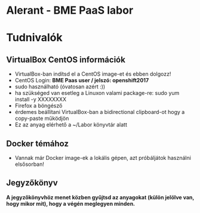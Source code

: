 # Alerant - BME PaaS labor 
# Tudnivalók

## VirtualBox CentOS információk
- VirtualBox-ban indítsd el a CentOS image-et és ebben dolgozz!
- CentOS Login: **BME Paas user / jelszó: openshift2017**
- sudo használható (óvatosan azért :))
- ha szükséged van esetleg a Linuxon valami package-re: sudo yum install -y XXXXXXXX
- Firefox a böngésző
- érdemes beállítani VirtualBox-ban a bidirectional clipboard-ot hogy a copy-paste működjön
- Ez az anyag elérhető a ~/Labor könyvtár alatt

## Docker témához
- Vannak már Docker image-ek a lokális gépen, azt próbáljátok használni elsősorban!

## Jegyzőkönyv

**A jegyzőkönyvhöz menet közben gyűjtsd az anyagokat (külön jelölve van, hogy mikor mit), hogy a végén meglegyen minden.**
